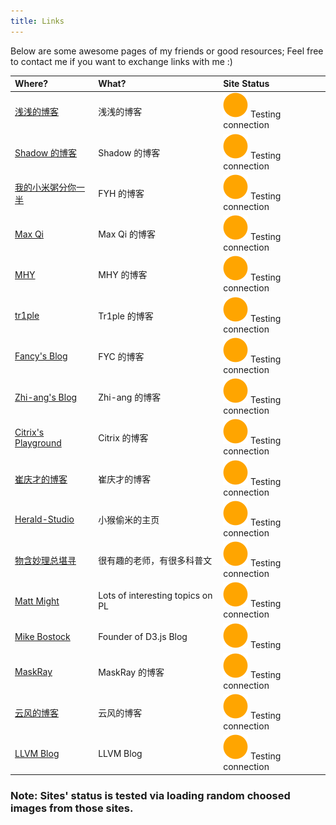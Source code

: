 ```yaml
---
title: Links
---
```


Below are some awesome pages of my friends or good resources; Feel free to contact me if you want to exchange links with me :)

| Where?                                                     | What?                                  | Site Status             |
|:---------------------------------------------------------- |:-------------------------------------- |:----------------------- |
| [浅浅的博客](https://seujxh.wordpress.com/)                | 浅浅的博客                             | <span testURL="https://seujxh.wordpress.com/favicon.ico"> <img src="/img/circle-solid-yellow.svg"> Testing connection </span> |
| [Shadow 的博客](https://drunkdream.com/)                | Shadow 的博客                             | <span testURL="https://www.drunkdream.com/images/logo.gif"> <img src="/img/circle-solid-yellow.svg"> Testing connection </span> |
| [我的小米粥分你一半](https://corvo.myseu.cn/)              | FYH 的博客                             | <span testURL="https://corvo.myseu.cn/favicon.ico"> <img src="/img/circle-solid-yellow.svg"> Testing connection </span>       |
| [Max Qi](https://cherishher.github.io/)                    | Max Qi 的博客                          | <span testURL="https://cherishher.github.io/img/favicon.ico"> <img src="/img/circle-solid-yellow.svg"> Testing connection </span> |
| [ MHY ](https://www.96mhy.top/)                            | MHY 的博客                             | <span testURL="https://www.96mhy.top/image/1.jpg"> <img src="/img/circle-solid-yellow.svg"> Testing connection </span>|
| [tr1ple](https://www.cnblogs.com/wfzWebSecuity/) | Tr1ple 的博客 | <span testURL="https://www.cnblogs.com/favicon.ico"> <img src="/img/circle-solid-yellow.svg"> Testing connection </span> |
| [Fancy's Blog](https://fanyc.myseu.cn/)                     | FYC 的博客                             | <span testURL="https://fanyc.myseu.cn/static/img/904784fb81452e695387da1453f9a696.png"> <img src="/img/circle-solid-yellow.svg"> Testing connection </span> |
| [Zhi-ang's Blog](https://zhi-ang.github.io/)                     | Zhi-ang 的博客                             | <span testURL="https://zhi-ang.github.io/images/avatar.jpg"> <img src="/img/circle-solid-yellow.svg"> Testing connection </span> |
| [Citrix's Playground](https://citrixqian.top/)             | Citrix 的博客                          | <span testURL="https://citrixqian.top/favicon-16x16.png"> <img src="/img/circle-solid-yellow.svg"> Testing connection </span> |
| [崔庆才的博客](https://cuiqingcai.com/)                    | 崔庆才的博客                           | <span testURL="https://cuiqingcai.com/wp-content/themes/Yusi/timthumb.php?src=https://qiniu.cuiqingcai.com/wp-content/uploads/2019/02/xxx-e1550711818507.jpeg&h=123&w=200&q=90&zc=1&ct=1"> <img src="/img/circle-solid-yellow.svg"> Testing connection </span> |
| [Herald-Studio](https://myseu.cn/)                         | 小猴偷米的主页                         | <span testURL="https://cdn.myseu.cn/splash-640-1136.e2b2faf8.png"> <img src="/img/circle-solid-yellow.svg"> Testing connection </span> |
| [物含妙理总堪寻](https://blog.sciencenet.cn/u/jixuanhou) | 很有趣的老师，有很多科普文             | <span testURL="https://image-attachment.oss-cn-beijing.aliyuncs.com/data/www/html/uc_server/data/avatar/000/08/45/19_avatar_middle.jpg"> <img src="/img/circle-solid-yellow.svg"> Testing connection </span> |
| [Matt Might](http://matt.might.net/)                       | Lots of interesting topics on PL       | <span testURL="https://matt.might.net/pics/Matt-Might-White-House-2-Jan-2015-small.jpg"> <img src="/img/circle-solid-yellow.svg"> Testing connection </span> |
| [Mike Bostock](https://bost.ocks.org/mike/)                | Founder of D3.js Blog                  | <span testURL="https://bost.ocks.org/mike/code.png"> <img src="/img/circle-solid-yellow.svg"> Testing </span> |
| [MaskRay](https://maskray.me/blog/)                         | MaskRay 的博客                         | <span testURL="https://maskray.me/icon/github.svg"> <img src="/img/circle-solid-yellow.svg"> Testing connection </span> |
| [云风的博客](https://blog.codingnow.com/)                   | 云风的博客                             | <span testURL="https://blog.codingnow.com/favicon.ico"> <img src="/img/circle-solid-yellow.svg"> Testing connection </span> |
| [LLVM Blog](https://blog.llvm.org/)                         | LLVM Blog                              | <span testURL="https://llvm.org/img/DragonSmall.png"> <img src="/img/circle-solid-yellow.svg"> Testing connection </span> |

### Note: Sites' status is tested via loading random choosed images from those sites.

<script>
function testConnections() {
  let links = document.querySelectorAll("span[testURL]")

  for (let i = 0; i < links.length; i ++) {
    let u = links[i].getAttribute('testURL')

    let img = document.body.appendChild(document.createElement("img"));
    img.style.display = "none";
    img.onload = function() {
        links[i].innerHTML = '<img src="/img/circle-solid-green.svg"> Secure connection'
    };

    img.onerror = function() {
        links[i].innerHTML = '<img src="/img/circle-solid-red.svg"> Offline or insecure connection'
    };

    img.src = u;
  }
}

testConnections();
</script>
